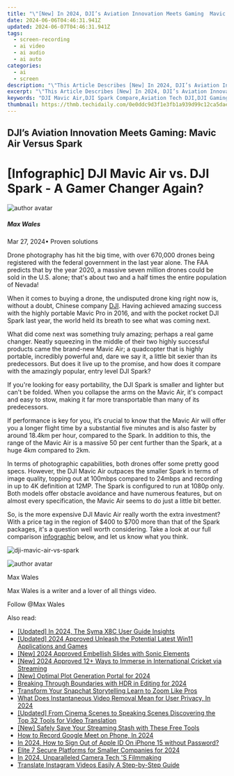 ```yaml
---
title: "\"[New] In 2024, DJI’s Aviation Innovation Meets Gaming  Mavic Air Versus Spark\""
date: 2024-06-06T04:46:31.941Z
updated: 2024-06-07T04:46:31.941Z
tags: 
  - screen-recording
  - ai video
  - ai audio
  - ai auto
categories: 
  - ai
  - screen
description: "\"This Article Describes [New] In 2024, DJI’s Aviation Innovation Meets Gaming: Mavic Air Versus Spark\""
excerpt: "\"This Article Describes [New] In 2024, DJI’s Aviation Innovation Meets Gaming: Mavic Air Versus Spark\""
keywords: "DJI Mavic Air,DJI Spark Compare,Aviation Tech DJI,DJI Gaming Drone,Mavic Air Vs. Spark,DJI Innovation Game,DJI Drones For Gaming"
thumbnail: https://thmb.techidaily.com/0e0ddc9d3f1e3fb1a939d99c12ca5daee2fa294d073b52247b8e64f5288cf09f.jpg
---
```


## DJI’s Aviation Innovation Meets Gaming: Mavic Air Versus Spark

# \[Infographic\] DJI Mavic Air vs. DJI Spark - A Gamer Changer Again?

![author avatar](https://images.wondershare.com/filmora/article-images/max-wales-author.jpg)

##### Max Wales

 Mar 27, 2024• Proven solutions

Drone photography has hit the big time, with over 670,000 drones being registered with the federal government in the last year alone. The FAA predicts that by the year 2020, a massive seven million drones could be sold in the U.S. alone; that's about two and a half times the entire population of Nevada!

When it comes to buying a drone, the undisputed drone king right now is, without a doubt, Chinese company [DJI](https://www.dji.com/). Having achieved amazing success with the highly portable Mavic Pro in 2016, and with the pocket rocket DJI Spark last year, the world held its breath to see what was coming next.

What did come next was something truly amazing; perhaps a real game changer. Neatly squeezing in the middle of their two highly successful products came the brand-new Mavic Air; a quadcopter that is highly portable, incredibly powerful and, dare we say it, a little bit sexier than its predecessors. But does it live up to the promise, and how does it compare with the amazingly popular, entry level DJI Spark?

If you're looking for easy portability, the DJI Spark is smaller and lighter but can't be folded. When you collapse the arms on the Mavic Air, it's compact and easy to stow, making it far more transportable than many of its predecessors.

If performance is key for you, it’s crucial to know that the Mavic Air will offer you a longer flight time by a substantial five minutes and is also faster by around 18.4km per hour, compared to the Spark. In addition to this, the range of the Mavic Air is a massive 50 per cent further than the Spark, at a huge 4km compared to 2km.

In terms of photographic capabilities, both drones offer some pretty good specs. However, the DJI Mavic Air outpaces the smaller Spark in terms of image quality, topping out at 100mbps compared to 24mbps and recording in up to 4K definition at 12MP. The Spark is configured to run at 1080p only. Both models offer obstacle avoidance and have numerous features, but on almost every specification, the Mavic Air seems to do just a little bit better.

So, is the more expensive DJI Mavic Air really worth the extra investment? With a price tag in the region of $400 to $700 more than that of the Spark packages, it's a question well worth considering. Take a look at our full comparison [infographic](https://tools.techidaily.com/wondershare/filmora/download/) below, and let us know what you think.

![dji-mavic-air-vs-spark](https://images.wondershare.com/filmora/article-images/dji-mavic-air-vs-spark.jpeg)

![author avatar](https://images.wondershare.com/filmora/article-images/max-wales-author.jpg)

Max Wales

Max Wales is a writer and a lover of all things video.

Follow @Max Wales


<ins class="adsbygoogle"
     style="display:block"
     data-ad-format="autorelaxed"
     data-ad-client="ca-pub-7571918770474297"
     data-ad-slot="1223367746"></ins>



<ins class="adsbygoogle"
     style="display:block"
     data-ad-client="ca-pub-7571918770474297"
     data-ad-slot="8358498916"
     data-ad-format="auto"
     data-full-width-responsive="true"></ins>


<span class="atpl-alsoreadstyle">Also read:</span>
<div><ul>
<li><a href="https://vp-tips.techidaily.com/updated-in-2024-the-syma-x8c-user-guide-insights/"><u>[Updated] In 2024, The Syma X8C User Guide Insights</u></a></li>
<li><a href="https://vp-tips.techidaily.com/updated-2024-approved-unleash-the-potential-latest-win11-applications-and-games/"><u>[Updated] 2024 Approved  Unleash the Potential  Latest Win11 Applications and Games</u></a></li>
<li><a href="https://vp-tips.techidaily.com/new-2024-approved-embellish-slides-with-sonic-elements/"><u>[New] 2024 Approved  Embellish Slides with Sonic Elements</u></a></li>
<li><a href="https://vp-tips.techidaily.com/new-2024-approved-12plus-ways-to-immerse-in-international-cricket-via-streaming/"><u>[New] 2024 Approved  12+ Ways to Immerse in International Cricket via Streaming</u></a></li>
<li><a href="https://vp-tips.techidaily.com/new-optimal-plot-generation-portal-for-2024/"><u>[New] Optimal Plot Generation Portal for 2024</u></a></li>
<li><a href="https://vp-tips.techidaily.com/breaking-through-boundaries-with-hdr-in-editing-for-2024/"><u>Breaking Through Boundaries with HDR in Editing for 2024</u></a></li>
<li><a href="https://vp-tips.techidaily.com/transform-your-snapchat-storytelling-learn-to-zoom-like-pros/"><u>Transform Your Snapchat Storytelling  Learn to Zoom Like Pros</u></a></li>
<li><a href="https://facebook-video-content.techidaily.com/what-does-instantaneous-video-removal-mean-for-user-privacy-in-2024/"><u>What Does Instantaneous Video Removal Mean for User Privacy, In 2024</u></a></li>
<li><a href="https://some-knowledge.techidaily.com/updated-from-cinema-scenes-to-speaking-scenes-discovering-the-top-32-tools-for-video-translation/"><u>[Updated] From Cinema Scenes to Speaking Scenes  Discovering the Top 32 Tools for Video Translation</u></a></li>
<li><a href="https://youtube-stream.techidaily.com/new-safely-save-your-streaming-stash-with-these-free-tools/"><u>[New] Safely Save Your Streaming Stash with These Free Tools</u></a></li>
<li><a href="https://remote-screen-capture.techidaily.com/how-to-record-google-meet-on-phone-in-2024/"><u>How to Record Google Meet on Phone, In 2024</u></a></li>
<li><a href="https://apple-account.techidaily.com/in-2024-how-to-sign-out-of-apple-id-on-iphone-15-without-password-by-drfone-ios/"><u>In 2024, How to Sign Out of Apple ID On iPhone 15 without Password?</u></a></li>
<li><a href="https://screen-capture.techidaily.com/elite-7-secure-platforms-for-smaller-companies-for-2024/"><u>Elite 7 Secure Platforms for Smaller Companies for 2024</u></a></li>
<li><a href="https://some-tips.techidaily.com/in-2024-unparalleled-camera-tech-s-filmmaking/"><u>In 2024, Unparalleled Camera Tech 'S Filmmaking</u></a></li>
<li><a href="https://ai-video-translation.techidaily.com/translate-instagram-videos-easily-a-step-by-step-guide/"><u>Translate Instagram Videos Easily A Step-by-Step Guide</u></a></li>
</ul></div>
